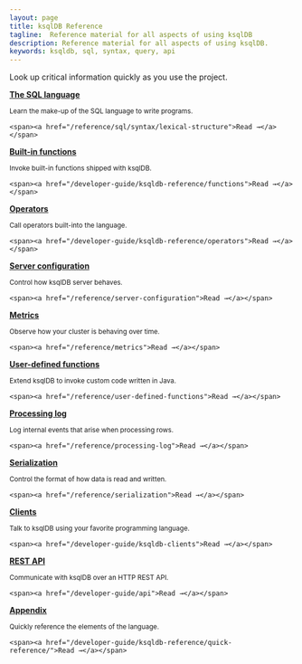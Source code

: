 ```yaml
---
layout: page
title: ksqlDB Reference
tagline:  Reference material for all aspects of using ksqlDB
description: Reference material for all aspects of using ksqlDB.
keywords: ksqldb, sql, syntax, query, api
---
```


Look up critical information quickly as you use the project.

<div class="cards">
  <div class="card reference">
    <a href="/reference/sql/syntax/lexical-structure"><strong>The SQL language</strong></a>
    <p class="card-body"><small>Learn the make-up of the SQL language to write programs.</small></p>

    <span><a href="/reference/sql/syntax/lexical-structure">Read →</a></span>
  </div>

  <div class="card reference">
    <a href="/developer-guide/ksqldb-reference/functions"><strong>Built-in functions</strong></a>
    <p class="card-body"><small>Invoke built-in functions shipped with ksqlDB.</small></p>

    <span><a href="/developer-guide/ksqldb-reference/functions">Read →</a></span>
  </div>

  <div class="card reference">
    <a href="/developer-guide/ksqldb-reference/operators"><strong>Operators</strong></a>
    <p class="card-body"><small>Call operators built-into the language.</small></p>

    <span><a href="/developer-guide/ksqldb-reference/operators">Read →</a></span>
  </div>
</div>

<div class="cards">
  <div class="card reference">
    <a href="/reference/server-configuration"><strong>Server configuration</strong></a>
    <p class="card-body"><small>Control how ksqlDB server behaves.</small></p>

    <span><a href="/reference/server-configuration">Read →</a></span>
  </div>

  <div class="card reference">
    <a href="/reference/metrics"><strong>Metrics</strong></a>
    <p class="card-body"><small>Observe how your cluster is behaving over time.</small></p>

    <span><a href="/reference/metrics">Read →</a></span>
  </div>
</div>

<div class="cards">
  <div class="card reference">
    <a href="/reference/user-defined-functions"><strong>User-defined functions</strong></a>
    <p class="card-body"><small>Extend ksqlDB to invoke custom code written in Java.</small></p>

    <span><a href="/reference/user-defined-functions">Read →</a></span>
  </div>

  <div class="card reference">
    <a href="/reference/processing-log"><strong>Processing log</strong></a>
    <p class="card-body"><small>Log internal events that arise when processing rows.</small></p>

    <span><a href="/reference/processing-log">Read →</a></span>
  </div>
</div>

<div class="cards">
  <div class="card reference">
    <a href="/reference/serialization"><strong>Serialization</strong></a>
    <p class="card-body"><small>Control the format of how data is read and written.</small></p>

    <span><a href="/reference/serialization">Read →</a></span>
  </div>

  <div class="card reference">
    <a href="/developer-guide/ksqldb-clients"><strong>Clients</strong></a>
    <p class="card-body"><small>Talk to ksqlDB using your favorite programming language.</small></p>

    <span><a href="/developer-guide/ksqldb-clients">Read →</a></span>
  </div>

  <div class="card reference">
    <a href="/developer-guide/api"><strong>REST API</strong></a>
    <p class="card-body"><small>Communicate with ksqlDB over an HTTP REST API.</small></p>

    <span><a href="/developer-guide/api">Read →</a></span>
  </div>
</div>

<div class="cards">
  <div class="card reference">
    <a href="/developer-guide/ksqldb-reference/quick-reference/"><strong>Appendix</strong></a>
    <p class="card-body"><small>Quickly reference the elements of the language.</small></p>

    <span><a href="/developer-guide/ksqldb-reference/quick-reference/">Read →</a></span>
  </div>
</div>
